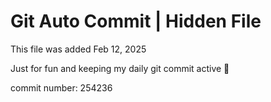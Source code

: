 # Git Auto Commit | Hidden File

This file was added Feb 12, 2025

Just for fun and keeping my daily git commit active 🤪

commit number: 254236
